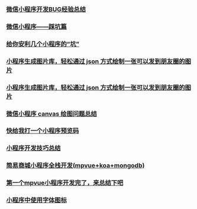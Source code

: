 ### [微信小程序开发BUG经验总结](https://juejin.im/post/5b0f4fb4f265da08eb04a245)
### [微信小程序——踩坑篇](https://juejin.im/post/5b161c4bf265da6e1a603029)
### [给你安利几个小程序的“坑”](https://juejin.im/post/5b248a0e6fb9a00e833d4437)
### [小程序生成图片库，轻松通过 json 方式绘制一张可以发到朋友圈的图片](https://github.com/Kujiale-Mobile/Painter)
### [小程序生成图片库，轻松通过 json 方式绘制一张可以发到朋友圈的图片](https://github.com/libin1991/Painter)
### [微信小程序 canvas 绘图问题总结](https://juejin.im/post/5b41cb605188251aa82905af)
### [快给我打一个小程序预览码](http://web.jobbole.com/94910/)
### [小程序开发技巧总结](https://juejin.im/post/5b4f0ee95188251ad06b5f2a)
### [简易商城小程序全栈开发(mpvue+koa+mongodb)](https://juejin.im/post/5b548ce8e51d45191d79f8a6)
### [第一个mpvue小程序开发完了，来总结下吧](https://juejin.im/post/5b67e9c6f265da0f955cf158)
### [小程序中使用字体图标](https://juejin.im/post/5b712160f265da27ea319f2b)
